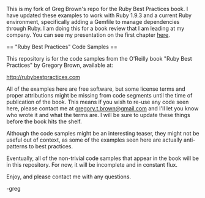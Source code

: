 This is my fork of Greg Brown's repo for the Ruby Best Practices book.  I
have updated these examples to work with Ruby 1.9.3 and a current Ruby environment,
specifically adding a Gemfile to manage dependencies through Ruby.  I am
doing this for a book review that I am leading at my company.  You can see
my presentation on the first chapter [here](https://docs.google.com/presentation/d/12P_uHSkHBoB1WCgyh2m8iiiwZQFP0tdcM2lX5uYxMoo/edit).

== "Ruby Best Practices" Code Samples ==

This repository is for the code samples from the O'Reilly book "Ruby Best
Practices" by Gregory Brown, available at:

  http://rubybestpractices.com

All of the examples here are free software, but some license terms and proper
attributions might be missing from code segments until the time of publication
of the book.  This means if you wish to re-use any code seen here, please
contact me at gregory.t.brown@gmail.com and I'll let you know who wrote it and
what the terms are.  I will be sure to update these things before the book hits
the shelf.

Although the code samples might be an interesting teaser, they might not be
useful out of context, as some of the examples seen here are actually
anti-patterns to best practices.

Eventually, all of the non-trivial code samples that appear in the book will be in
this repository. For now, it will be incomplete and in constant flux.

Enjoy, and please contact me with any questions.

-greg
